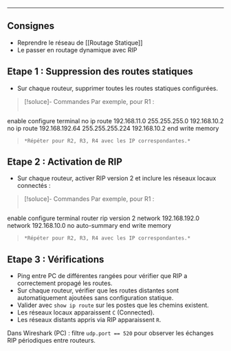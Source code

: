 ___
## Consignes
 - Reprendre le réseau de [[Routage Statique]]
 - Le passer en routage dynamique avec RIP

## Etape 1 : Suppression des routes statiques
 - Sur chaque routeur, supprimer toutes les routes statiques configurées.
> [!soluce]- Commandes
> Par exemple, pour R1 :
> ``` cisco
enable
configure terminal
no ip route 192.168.11.0 255.255.255.0 192.168.10.2
no ip route 192.168.192.64 255.255.255.224 192.168.10.2
end
write memory
> ```
> *Répéter pour R2, R3, R4 avec les IP correspondantes.*

## Etape 2 : Activation de RIP
 - Sur chaque routeur, activer RIP version 2 et inclure les réseaux locaux connectés :
> [!soluce]- Commandes
> Par exemple, pour R1 :
> ``` cisco
enable
configure terminal
router rip
 version 2
 network 192.168.192.0
 network 192.168.10.0
 no auto-summary
end
write memory
> ```
> *Répéter pour R2, R3, R4 avec les IP correspondantes.*

## Etape 3 : Vérifications
- Ping entre PC de différentes rangées pour vérifier que RIP a correctement propagé les routes.
- Sur chaque routeur, vérifier que les routes distantes sont automatiquement ajoutées sans configuration statique.
- Valider avec `show ip route` sur les postes que les chemins existent.
- Les réseaux locaux apparaissent `C` (Connected).
- Les réseaux distants appris via RIP apparaissent `R`.

Dans Wireshark (PC) : filtre `udp.port == 520` pour observer les échanges RIP périodiques entre routeurs.